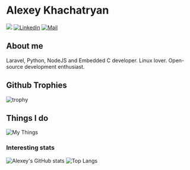 # Alexey Khachatryan 

![](https://komarev.com/ghpvc/?username=alkhachatryan&color=green)
[![Linkedin](https://img.shields.io/badge/-Alexey%20Khachatryan-blue?style=flat-square&logo=linkedin&logoColor=white&link=https://www.linkedin.com/in/alexey-khachatryan-8707b7a5/)](https://www.linkedin.com/in/alexey-khachatryan-8707b7a5/)
[![Mail](https://img.shields.io/badge/-alexey.khachatryan@gmail.com-gray?style=flat-square&logo=gmail&logoColor=red&link=)](mailto:alexey.khachatryan@gmail.com)



## About me 
Laravel, Python, NodeJS and Embedded C developer. Linux lover. Open-source development enthusiast.


## Github Trophies
![trophy](https://github-profile-trophy.vercel.app/?username=alkhachatryan)

## Things I do
![My Things](https://skillicons.dev/icons?i=py,laravel,nodejs,linux,ubuntu,c,aws,bash,docker,git,postgres,redis,mongodb,arduino,mysql,kali,raspberrypi,sqlite,postman,php,js,github,gitlab,elasticsearch,django,cloudflare,cpp,asdfasdf)


### Interesting stats

![Alexey's GitHub stats](https://github-readme-stats.vercel.app/api?username=alkhachatryan&show=reviews,discussions_started,discussions_answered,prs_merged,prs_merged_percentage)
![Top Langs](https://github-readme-stats.vercel.app/api/top-langs/?username=alkhachatryan&layout=donut)


